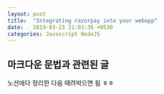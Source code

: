 ```yaml
---
layout: post
title:  "Integrating razorpay into your webapp"
date:   2019-03-23 21:03:36 +0530
categories: Javascript NodeJS
---
```


## 마크다운 문법과 관련된 글
노션에다 정리한 다음 때려박으면 됨 ㅎㅎ